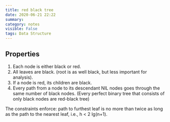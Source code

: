 ```yaml
---
title: red black tree
date: 2020-06-21 22:22
summary: 
category: notes
visible: False
tags: Data Structure
---
```


## Properties

1. Each node is either black or red.
2. All leaves are black. (root is as well black, but less important for analysis).
3. If a node is red, its children are black.
4. Every path from a node to its descendant NIL nodes goes through the same number of black nodes. (Every perfect binary tree that consists of only black nodes are red-black tree)

The constraints enforce: path to furthest leaf is no more than twice as long as the path to the nearest leaf, i.e., h < 2 lg(n+1).
